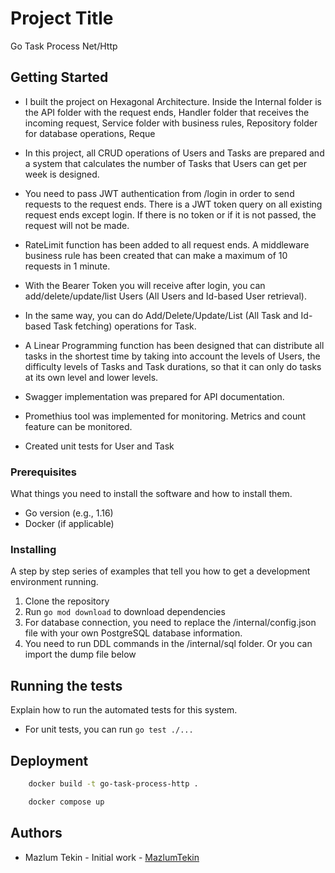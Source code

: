 # Project Title

Go Task Process Net/Http

## Getting Started

- I built the project on Hexagonal Architecture. 
Inside the Internal folder is the API folder with the request ends,
Handler folder that receives the incoming request,
Service folder with business rules,
Repository folder for database operations,
Reque

- In this project, all CRUD operations of Users and Tasks are prepared and a system that calculates the number of Tasks that Users can get per week is designed.
- You need to pass JWT authentication from /login in order to send requests to the request ends. There is a JWT token query on all existing request ends except login. If there is no token or if it is not passed, the request will not be made.

- RateLimit function has been added to all request ends. A middleware business rule has been created that can make a maximum of 10 requests in 1 minute.

- With the Bearer Token you will receive after login, you can add/delete/update/list Users (All Users and Id-based User retrieval).

- In the same way, you can do Add/Delete/Update/List (All Task and Id-based Task fetching) operations for Task. 

- A Linear Programming function has been designed that can distribute all tasks in the shortest time by taking into account the levels of Users, the difficulty levels of Tasks and Task durations, so that it can only do tasks at its own level and lower levels.

- Swagger implementation was prepared for API documentation.
- Promethius tool was implemented for monitoring. Metrics and count feature can be monitored.

- Created unit tests for User and Task

### Prerequisites

What things you need to install the software and how to install them.

- Go version (e.g., 1.16)
- Docker (if applicable)

### Installing

A step by step series of examples that tell you how to get a development environment running.

1. Clone the repository
2. Run `go mod download` to download dependencies
3. For database connection, you need to replace the /internal/config.json file with your own PostgreSQL database information.
4. You need to run DDL commands in the /internal/sql folder. Or you can import the dump file below

## Running the tests

Explain how to run the automated tests for this system.

- For unit tests, you can run `go test ./...`

## Deployment

```bash
    docker build -t go-task-process-http .
```

```bash
    docker compose up
```


## Authors

- Mazlum Tekin - Initial work - [MazlumTekin](https://github.com/MazlumTekin1)

